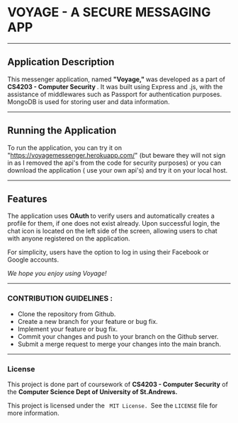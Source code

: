 # VOYAGE - A SECURE MESSAGING APP

--- 

## Application Description

This messenger application, named <strong> "Voyage," </strong> was developed as a part of <strong> CS4203 - Computer Security </strong>. It was built using Express and .js, with the assistance of middlewares such as Passport for authentication purposes. MongoDB is used for storing user and data information.

---

## Running the Application

To run the application, you can try it on "https://voyagemessenger.herokuapp.com/" (but beware they will not sign in as I removed the api's from the code for security purposes) or  you can download the application ( use your own api's) and try it on your local host.

--- 

## Features

The application uses <strong> OAuth  </strong> to verify users and automatically creates a profile for them, if one does not exist already. Upon successful login, the chat icon is located on the left side of the screen, allowing users to chat with anyone registered on the application.

For simplicity, users have the option to log in using their Facebook or Google accounts.

<em> We hope you enjoy using Voyage! </em>

---

### CONTRIBUTION GUIDELINES : 
- Clone the repository from Github.
- Create a new branch for your feature or bug fix.
- Implement your feature or bug fix.
- Commit your changes and push to your branch on the Github server.
- Submit a merge request to merge your changes into the main branch.

--- 

### License
This project is done part of coursework of <strong> CS4203 - Computer Security</strong> of the <strong> Computer Science Dept of University of St.Andrews.</strong> </br>

This project is licensed under the <code> MIT License. </code>See the <code>LICENSE</code> file for more information.
